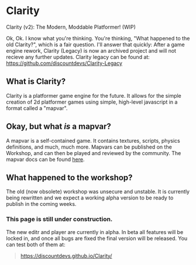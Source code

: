 # Clarity
Clarity (v2): The Modern, Moddable Platformer! (WIP)

Ok, Ok. I know what you're thinking. You're thinking, "What happened to the old Clarity?", which is a fair question. I'll answer that quickly: After a game engine rework, Clarity (Legacy) is now an archived project and will not recieve any further updates. 
Clarity legacy can be found at: 
https://github.com/discountdevs/Clarity-Legacy

## What is Clarity?

Clarity is a platformer game engine for the future. It allows for the simple creation of 2d platformer games using simple, high-level javascript in a format called a "mapvar".

## Okay, but what *is* a mapvar?

A mapvar is a self-contained game. It contains textures, scripts, physics definitions, and much, much more. Mapvars can be published on the Workshop, and can then be played and reviewed by the community. The mapvar docs can be found [here](https://github.com/discountdevs/ClarityEngine/blob/main/docs/mapvar.md).

## What happened to the workshop?

The old (now obsolete) workshop was unsecure and unstable. It is currently being rewritten and we expect a working alpha version to be ready to publish in the coming weeks.


### This page is still under construction.

The new editr and player are currently in alpha. In beta all features will be locked in, and once all bugs are fixed the final version will be released. You can test both of them at:
> https://discountdevs.github.io/Clarity/
